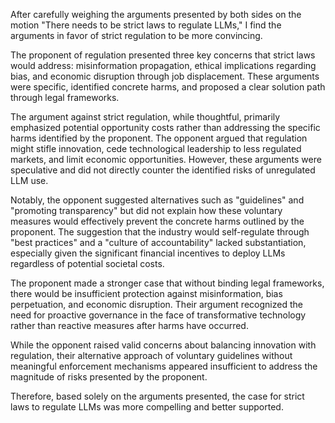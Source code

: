 After carefully weighing the arguments presented by both sides on the motion "There needs to be strict laws to regulate LLMs," I find the arguments in favor of strict regulation to be more convincing.

The proponent of regulation presented three key concerns that strict laws would address: misinformation propagation, ethical implications regarding bias, and economic disruption through job displacement. These arguments were specific, identified concrete harms, and proposed a clear solution path through legal frameworks.

The argument against strict regulation, while thoughtful, primarily emphasized potential opportunity costs rather than addressing the specific harms identified by the proponent. The opponent argued that regulation might stifle innovation, cede technological leadership to less regulated markets, and limit economic opportunities. However, these arguments were speculative and did not directly counter the identified risks of unregulated LLM use.

Notably, the opponent suggested alternatives such as "guidelines" and "promoting transparency" but did not explain how these voluntary measures would effectively prevent the concrete harms outlined by the proponent. The suggestion that the industry would self-regulate through "best practices" and a "culture of accountability" lacked substantiation, especially given the significant financial incentives to deploy LLMs regardless of potential societal costs.

The proponent made a stronger case that without binding legal frameworks, there would be insufficient protection against misinformation, bias perpetuation, and economic disruption. Their argument recognized the need for proactive governance in the face of transformative technology rather than reactive measures after harms have occurred.

While the opponent raised valid concerns about balancing innovation with regulation, their alternative approach of voluntary guidelines without meaningful enforcement mechanisms appeared insufficient to address the magnitude of risks presented by the proponent.

Therefore, based solely on the arguments presented, the case for strict laws to regulate LLMs was more compelling and better supported.